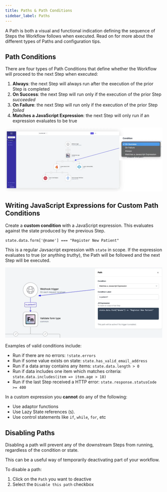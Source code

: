 ```yaml
---
title: Paths & Path Conditions
sidebar_label: Paths
---
```


A Path is both a visual and functional indication defining the sequence of Steps
the Workflow follows when executed. Read on for more about the different types of Paths
and configuration tips.

## Path Conditions

There are four types of Path Conditions that define whether the Workflow will
proceed to the next Step when executed:

1. **Always**: the next Step will always run after the execution of the prior
   Step is completed
2. **On Success**: the next Step will run only if the execution of the prior
   Step _succeeded_
3. **On Failure**: the next Step will run only if the execution of the prior
   Step _failed_
4. **Matches a JavaScript Expression**: the next Step will only run if an
   expression evaluates to be true

![Path Conditions](/img/path_conditions.webp)

## Writing JavaScript Expressions for Custom Path Conditions

Create a **custom condition** with a JavaScript expression. This evaluates
against the state produced by the previous Step.

```
state.data.form['@name'] === "Register New Patient"
```

This is a regular Javsacript expression with `state` in scope. If the expression
evaluates to true (or anything _truthy_), the Path will be followed and the next
Step will be executed.

![Custom Conditions](/img/path_js_expression.webp)

Examples of valid conditions include:

- Run if there are no errors: `!state.errors`
- Run if some value exists on state: `state.has_valid_email_address`
- Run if a data array contains any items: `state.data.length > 0`
- Run if data includes one item which matches criteria:
  `state.data.includes(item => item.age > 18)`
- Run if the last Step received a HTTP error: `state.response.statusCode >= 400`

In a custom expression you **cannot** do any of the following:

- Use adaptor functions
- Use Lazy State references (`$`).
- Use control statements like `if`, `while`, `for`, etc

## Disabling Paths

Disabling a path will prevent any of the downstream Steps from running,
regardless of the condition or state.

This can be a useful way of temporarily deactivating part of your workflow.

To disable a path:

1. Click on the `Path` you want to deactive
2. Select the `Disable this path` checkbox
